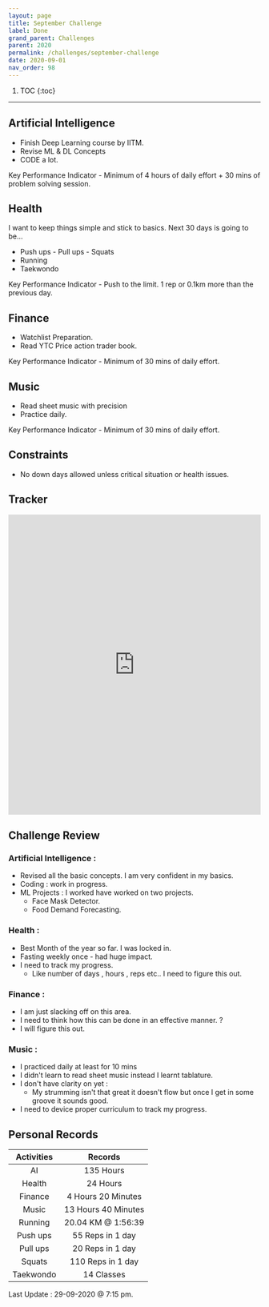 ```yaml
---
layout: page
title: September Challenge
label: Done
grand_parent: Challenges
parent: 2020
permalink: /challenges/september-challenge
date: 2020-09-01
nav_order: 98
---
```


1. TOC
{:toc}

---



## Artificial Intelligence 

* Finish Deep Learning course by IITM.
* Revise ML & DL Concepts
* CODE a lot.

Key Performance Indicator - Minimum of 4 hours of daily effort + 30 mins of problem solving session.

## Health

I want to keep things simple and stick to basics. Next 30 days is going to be...
* Push ups - Pull ups - Squats 
* Running  
* Taekwondo 

Key Performance Indicator - Push to the limit. 1 rep or 0.1km more than the previous day.

## Finance 

* Watchlist Preparation.
* Read YTC Price action trader book.

Key Performance Indicator - Minimum of 30 mins of daily effort.

## Music 

* Read sheet music with precision 
* Practice daily.

Key Performance Indicator - Minimum of 30 mins of daily effort.

## Constraints

* No down days allowed unless critical situation or health issues.

## Tracker 

<iframe style="border: 0; width:100%; height: 600px; overflow: auto;" src="https://docs.google.com/spreadsheets/d/e/2PACX-1vQGS8Sv2h0mDQxu4g0bR4AS85wjehQYvRkHtx6xhytgNNKdwpPTiFSGhTXoR4JYFa-HRqShOs3gCksd/pubhtml?gid=0&amp;single=true&amp;widget=true&amp;headers=false"></iframe>

## Challenge Review

### Artificial Intelligence : 

* Revised all the basic concepts. I am very confident in my basics.
* Coding : work in progress.
* ML Projects : I worked have worked on two projects.
  * Face Mask Detector.
  * Food Demand Forecasting.

### Health :

* Best Month of the year so far. I was locked in.
* Fasting weekly once - had huge impact.
* I need to track my progress.
  * Like number of days , hours , reps etc.. I need to figure this out.

### Finance :

* I am just slacking off on this area.  
* I need to think how this can be done in an effective manner. ?
* I will figure this out.

### Music :

* I practiced daily at least for 10 mins
* I didn't learn to read sheet music instead I learnt tablature. 
* I don't have clarity on yet : 
  * My strumming isn't that great it doesn't flow but once I get in some groove it sounds good.
* I need to device proper curriculum to track my progress.

## Personal Records

| Activities 	|       Records       	|
|:----------:	|:-------------------:	|
|     AI     	|      135 Hours      	|
|   Health   	|       24 Hours      	|
|   Finance  	|  4 Hours 20 Minutes 	|
|    Music   	| 13 Hours 40 Minutes 	|
| Running    	| 20.04 KM @ 1:56:39  	|
| Push ups   	| 55 Reps in 1 day    	|
| Pull ups   	| 20 Reps in 1 day    	|
| Squats     	| 110 Reps in 1 day   	|
| Taekwondo  	| 14 Classes          	|

Last Update : 29-09-2020 @ 7:15 pm.

